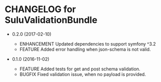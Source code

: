 CHANGELOG for SuluValidationBundle
=================================

* 0.2.0 (2017-02-10)
    * ENHANCEMENT Updated dependencies to support symfony ^3.2
    * FEATURE     Added error handling when json-schema is not valid.

* 0.1.0 (2016-11-02)
    * FEATURE     Added tests for get and post schema validation.
    * BUGFIX      Fixed validation issue, when no payload is provided.
